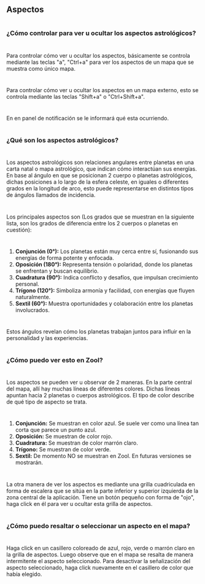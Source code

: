 #
## Aspectos
#
### ¿Cómo controlar para ver u ocultar los aspectos astrológicos?
#
Para controlar cómo ver u ocultar los aspectos, básicamente se controla mediante las teclas "a", "Ctrl+a" para ver los aspectos de un mapa que se muestra como único mapa.
#
Para controlar cómo ver u ocultar los aspectos en un mapa externo, esto se controla mediante las teclas "Shift+a" o "Ctrl+Shift+a".
#
En en panel de notificación se le informará qué esta ocurriendo.
#
### ¿Qué son los aspectos astrológicos?
#
Los aspectos astrológicos son relaciones angulares entre planetas en una carta natal o mapa astrológico, que indican cómo interactúan sus energías. En base al ángulo en que se posicionan 2 cuerpo o planetas astrológicos, dichas posiciones a lo largo de la esfera celeste, en iguales o diferentes grados en la longitud de arco, esto puede representarse en distintos tipos de ángulos llamados de incidencia.
#
Los principales aspectos son (Los grados que se muestran en la siguiente lista, son los grados de diferencia entre los 2 cuerpos o planetas en cuestión):
#
1. **Conjunción (0°):** Los planetas están muy cerca entre sí, fusionando sus energías de forma potente y enfocada.
2. **Oposición (180°):** Representa tensión o polaridad, donde los planetas se enfrentan y buscan equilibrio.
3. **Cuadratura (90°):** Indica conflicto y desafíos, que impulsan crecimiento personal.
4. **Trígono (120°):** Simboliza armonía y facilidad, con energías que fluyen naturalmente.
5. **Sextil (60°):** Muestra oportunidades y colaboración entre los planetas involucrados.
#
Estos ángulos revelan cómo los planetas trabajan juntos para influir en la personalidad y las experiencias.
#
### ¿Cómo puedo ver esto en Zool?
#
Los aspectos se pueden ver u observar de 2 maneras. En la parte central del mapa, allí hay muchas líneas de diferentes colores. Dichas líneas apuntan hacia 2 planetas o cuerpos astrológicos. El tipo de color describe de qué tipo de aspecto se trata.
#
1. **Conjunción:** Se muestran en color azul. Se suele ver como una línea tan corta que parece un punto azul.
2. **Oposición:** Se muestran de color rojo.
3. **Cuadratura:** Se muestran de color marrón claro.
4. **Trígono:** Se muestran de color verde.
5. **Sextil:** De momento NO se muestran en Zool. En futuras versiones se mostrarán.
#
La otra manera de ver los aspectos es mediante una grilla cuadriculada en forma de escalera que se sitúa en la parte inferior y superior izquierda de la zona central de la aplicación. Tiene un botón pequeño con forma de "ojo", haga click en él para ver u ocultar esta grilla de aspectos.
#
### ¿Cómo puedo resaltar o seleccionar un aspecto en el mapa?
#
Haga click en un casillero coloreado de azul, rojo, verde o marrón claro en la grilla de aspectos. Luego observe que en el mapa se resalta de manera intermitente el aspecto seleccionado. Para desactivar la señalización del aspecto seleccionado, haga click nuevamente en el casillero de color que había elegido.
